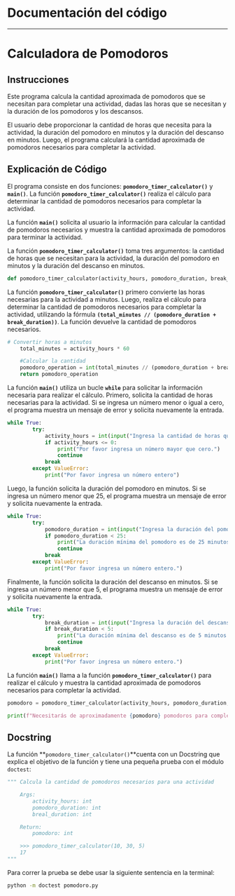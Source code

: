 # Documentación del código

---

# Calculadora de Pomodoros

## Instrucciones

Este programa calcula la cantidad aproximada de pomodoros que se necesitan para completar una actividad, dadas las horas que se necesitan y la duración de los pomodoros y los descansos.

El usuario debe proporcionar la cantidad de horas que necesita para la actividad, la duración del pomodoro en minutos y la duración del descanso en minutos. Luego, el programa calculará la cantidad aproximada de pomodoros necesarios para completar la actividad.

## Explicación de Código

El programa consiste en dos funciones: **`pomodoro_timer_calculator()`** y **`main()`**. La función **`pomodoro_timer_calculator()`** realiza el cálculo para determinar la cantidad de pomodoros necesarios para completar la actividad.

La función **`main()`** solicita al usuario la información para calcular la cantidad de pomodoros necesarios y muestra la cantidad aproximada de pomodoros para terminar la actividad.

La función **`pomodoro_timer_calculator()`** toma tres argumentos: la cantidad de horas que se necesitan para la actividad, la duración del pomodoro en minutos y la duración del descanso en minutos.

```python
def pomodoro_timer_calculator(activity_hours, pomodoro_duration, break_duration):
```

La función **`pomodoro_timer_calculator()`** primero convierte las horas necesarias para la actividad a minutos. Luego, realiza el cálculo para determinar la cantidad de pomodoros necesarios para completar la actividad, utilizando la fórmula **`(total_minutes // (pomodoro_duration + break_duration))`**. La función devuelve la cantidad de pomodoros necesarios.

```python
# Convertir horas a minutos
    total_minutes = activity_hours * 60

    #Calcular la cantidad
    pomodoro_operation = int(total_minutes // (pomodoro_duration + break_duration))
    return pomodoro_operation
```

La función **`main()`** utiliza un bucle **`while`** para solicitar la información necesaria para realizar el cálculo. Primero, solicita la cantidad de horas necesarias para la actividad. Si se ingresa un número menor o igual a cero, el programa muestra un mensaje de error y solicita nuevamente la entrada.

```python
while True:
        try:
            activity_hours = int(input("Ingresa la cantidad de horas que requiere tu acitvidad: "))
            if activity_hours <= 0:
                print("Por favor ingresa un número mayor que cero.")
                continue
            break
        except ValueError:
            print("Por favor ingresa un número entero")
```

Luego, la función solicita la duración del pomodoro en minutos. Si se ingresa un número menor que 25, el programa muestra un mensaje de error y solicita nuevamente la entrada.

```python
while True:
        try:
            pomodoro_duration = int(input("Ingresa la duración del pomodoro en minutos: "))
            if pomodoro_duration < 25:
                print("La duración mínima del pomodoro es de 25 minutos.")
                continue
            break
        except ValueError:
            print("Por favor ingresa un número entero.")
```

Finalmente, la función solicita la duración del descanso en minutos. Si se ingresa un número menor que 5, el programa muestra un mensaje de error y solicita nuevamente la entrada.

```python
while True:
        try:
            break_duration = int(input("Ingresa la duración del descanso en minutos: "))
            if break_duration < 5:
                print("La duración mínima del descanso es de 5 minutos.")
                continue
            break
        except ValueError:
            print("Por favor ingresa un número entero.")
```

La función **`main()`** llama a la función **`pomodoro_timer_calculator()`** para realizar el cálculo y muestra la cantidad aproximada de pomodoros necesarios para completar la actividad.

```python
pomodoro = pomodoro_timer_calculator(activity_hours, pomodoro_duration, break_duration)

print(f"Necesitarás de aproximadamente {pomodoro} pomodoros para completar tu actividad")
```

## Docstring

La función **`pomodoro_timer_calculator()`**cuenta con un Docstring que explica el objetivo de la función y tiene una pequeña prueba con el módulo `doctest`:

```python
""" Calcula la cantidad de pomodoros necesarios para una actividad

    Args:
        activity_hours: int
        pomodoro_duration: int
        breal_duration: int

    Return:
        pomodoro: int

    >>> pomodoro_timer_calculator(10, 30, 5)
    17
"""
```

Para correr la prueba se debe usar la siguiente sentencia en la terminal:

```bash
python -m doctest pomodoro.py
```